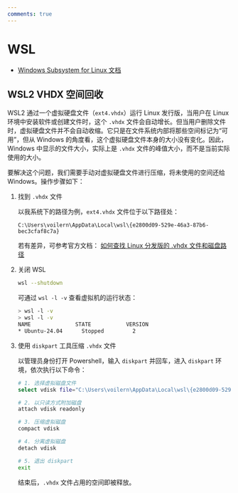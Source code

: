 ```yaml
---
comments: true
---
```


# WSL

- [Windows Subsystem for Linux 文档](https://learn.microsoft.com/zh-cn/windows/wsl/)

## WSL2 VHDX 空间回收

WSL2 通过一个虚拟硬盘文件（`ext4.vhdx`）运行 Linux 发行版，当用户在 Linux 环境中安装软件或创建文件时，这个 `.vhdx` 文件会自动增长。但当用户删除文件时，虚拟硬盘文件并不会自动收缩。它只是在文件系统内部将那些空间标记为“可用”，但从 Windows 的角度看，这个虚拟硬盘文件本身的大小没有变化。因此，Windows 中显示的文件大小，实际上是 `.vhdx` 文件的峰值大小，而不是当前实际使用的大小。  

要解决这个问题，我们需要手动对虚拟硬盘文件进行压缩，将未使用的空间还给 Windows。操作步骤如下：  

1. 找到 `.vhdx` 文件

    以我系统下的路径为例，`ext4.vhdx` 文件位于以下路径处：

    ```
    C:\Users\voilern\AppData\Local\wsl\{e2800d09-529e-46a3-87b6-bec3cfaf8c7a}
    ```

    若有差异，可参考官方文档： [如何查找 Linux 分发版的 .vhdx 文件和磁盘路径](https://learn.microsoft.com/zh-cn/windows/wsl/disk-space#how-to-locate-the-vhdx-file-and-disk-path-for-your-linux-distribution)

2. 关闭 WSL

    ```bash
    wsl --shutdown
    ```

    可通过 `wsl -l -v` 查看虚拟机的运行状态：

    ```bash
    > wsl -l -v
    > wsl -l -v
    NAME              STATE           VERSION
    * Ubuntu-24.04      Stopped         2
    ```

3. 使用 `diskpart` 工具压缩 `.vhdx` 文件

    以管理员身份打开 Powershell，输入 `diskpart` 并回车，进入 `diskpart` 环境，依次执行以下命令：

    ```bash
    # 1. 选择虚拟磁盘文件
    select vdisk file="C:\Users\voilern\AppData\Local\wsl\{e2800d09-529e-46a3-87b6-bec3cfaf8c7a}"

    # 2. 以只读方式附加磁盘
    attach vdisk readonly

    # 3. 压缩虚拟磁盘
    compact vdisk

    # 4. 分离虚拟磁盘
    detach vdisk

    # 5. 退出 diskpart
    exit
    ```

    结束后，`.vhdx` 文件占用的空间即被释放。